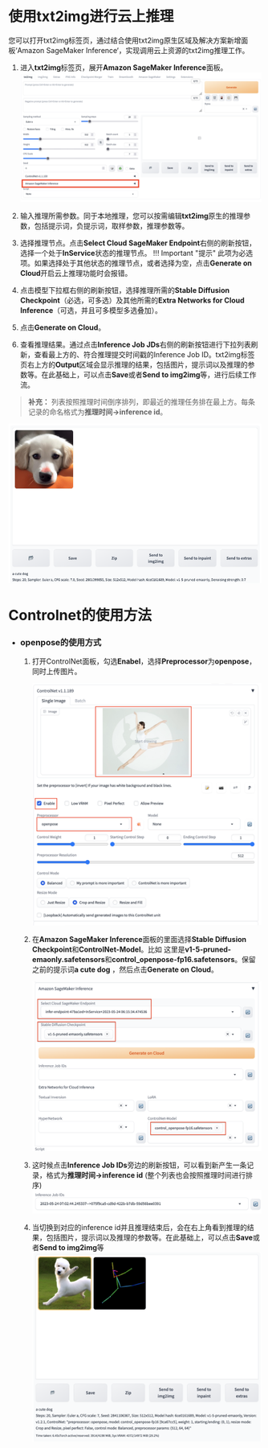 # 使用txt2img进行云上推理

您可以打开txt2img标签页，通过结合使用txt2img原生区域及解决方案新增面板‘Amazon SageMaker Inference‘，实现调用云上资源的txt2img推理工作。 




1. 进入**txt2img**标签页，展开**Amazon SageMaker Inference**面板。
![Sagemaker Inference面板](../images/txt2img-sagemaker-inference.png)
2. 输入推理所需参数。同于本地推理，您可以按需编辑**txt2img**原生的推理参数，包括提示词，负提示词，取样参数，推理参数等。
3. 选择推理节点。点击**Select Cloud SageMaker Endpoint**右侧的刷新按钮，选择一个处于**InService**状态的推理节点。
    !!! Important "提示" 
        此项为必选项。如果选择处于其他状态的推理节点，或者选择为空，点击**Generate on Cloud**开启云上推理功能时会报错。

4. 点击模型下拉框右侧的刷新按钮，选择推理所需的**Stable Diffusion Checkpoint**（必选，可多选）及其他所需的**Extra Networks for Cloud Inference**（可选，并且可多模型多选叠加）。
5. 点击**Generate on Cloud**。
6. 查看推理结果。通过点击**Inference Job JDs**右侧的刷新按钮进行下拉列表刷新，查看最上方的、符合推理提交时间戳的Inference Job ID。txt2img标签页右上方的**Output**区域会显示推理的结果，包括图片，提示词以及推理的参数等。在此基础上，可以点击**Save**或者**Send to img2img**等，进行后续工作流。
> **补充：** 列表按照推理时间倒序排列，即最近的推理任务排在最上方。每条记录的命名格式为**推理时间->inference id**。

![generate results](../images/generate-results.png)



# Controlnet的使用方法

* ### openpose的使用方式
    1. 打开ControlNet面板，勾选**Enabel**，选择**Preprocessor**为**openpose**，同时上传图片。
    
        ![Controlnet-openpose-prepare](../images/controlnet-openpose-prepare.png)
    
    2. 在**Amazon SageMaker Inference**面板的里面选择**Stable Diffusion Checkpoint**和**ControlNet-Model**。比如
    这里是**v1-5-pruned-emaonly.safetensors**和**control_openpose-fp16.safetensors**。保留之前的提示词**a cute dog**
    ，然后点击**Generate on Cloud**。

        ![Choose-controlnet-model](../images/choose-controlnet-model.png)

    3. 这时候点击**Inference Job IDs**旁边的刷新按钮，可以看到新产生一条记录，格式为**推理时间->inference id** (整个列表也会按照推理时间进行排序)
    ![refresh inference job id-controlnet](../images/refresh-inference-id-controlnet.png)

    4. 当切换到对应的inference id并且推理结束后，会在右上角看到推理的结果，包括图片，提示词以及推理的参数等。在此基础上，可以点击**Save**或者**Send to img2img**等
    ![generate results controlnet](../images/cute-dog-controlnet.png)